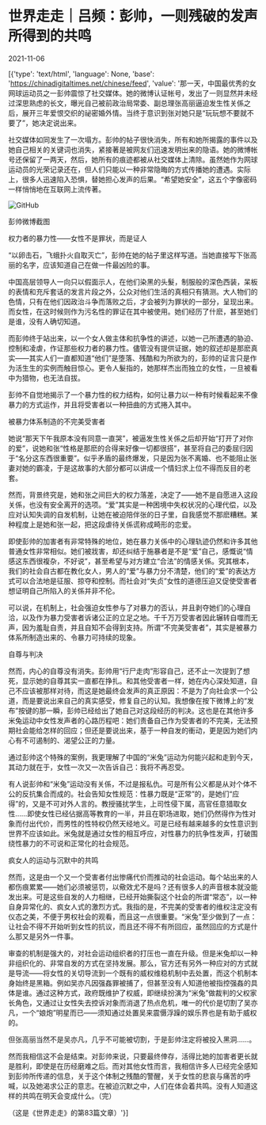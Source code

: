 # 世界走走｜吕频：彭帅，一则残破的发声所得到的共鸣

2021-11-06

[{'type': 'text/html', 'language': None, 'base': 'https://chinadigitaltimes.net/chinese/feed', 'value': '那一天，中国最优秀的女网球运动员之一彭帅震惊了社交媒体。她的微博认证帐号，发出了一则显然并未经过深思熟虑的长文，曝光自己被前政治局常委、副总理张高丽逼迫发生性关係之后，展开三年爱恨交织的祕密婚外情。当终于意识到张对她只是“玩玩想不要就不要了”，她决定说出来。

社交媒体如同发生了一次塌方。彭帅的帖子很快消失，所有和她所揭露的事件以及她自己相关的关键词也消失，紧接著是被网友们迅速发明出来的隐语。她的微博帐号还保留了一两天，然后，她所有的痕迹都被从社交媒体上清除。虽然她作为网球运动员的光荣记录还在，但人们只能以一种非常隐晦的方式传播她的遭遇。实际上，很多人迅速陷入恐惧，替她担心发声的后果。“希望她安全”，这五个字像密码一样悄悄地在互联网上流传著。

![GitHub](https://chinadigitaltimes.net/chinese/files/2021/11/Image-from-iOS-scaled.jpg)

彭帅微博截图

权力者的暴力性——女性不是罪状，而是证人

“以卵击石，飞蛾扑火自取灭亡”，彭帅在她的帖子里这样写道。当她直接写下张高丽的名字，应该知道自己在做一件最凶险的事。

中国高层领导人一向只以假面示人，在他们染黑的头髮，制服般的深色西装，呆板的表情和充斥套话的发言片段之外，公众对他们生活的真相只有猜测。大人物们的色情，只有在他们因政治斗争而落败之后，才会被列为罪状的一部分，呈现出来。而女性，在这时候则作为污名性的罪证在其中被使用。她们经历了什麽，甚至她们是谁，没有人确切知道。

而彭帅终于站出来，以一个女人做主体和抗争性的讲述，以她一己所遭遇的胁迫、控制和凌虐，作证那些权力者的暴力性。儘管没有提供证据，她的叙述却是那麽真实——其实人们一直都知道“他们”是堕落、残酷和为所欲为的，彭帅的证言只是作为活生生的实例而触目惊心。更令人髮指的，她那样杰出而独立的女性，一旦被看中为猎物，也无法自拔。

彭帅不自觉地揭示了一个暴力性的权力结构，如何让暴力以一种有时候看起来不像暴力的方式运作，并且将受害者以一种扭曲的方式捲入其中。

被暴力体系制造的不完美受害者

她说“那天下午我原本没有同意一直哭”，被逼发生性关係之后却开始“打开了对你的爱”，说她和张“性格是那麽的合得来好像一切都很搭”，甚至将自己的委屈归因于“名分这东西很重要”。似乎矛盾的最终爆发，只是因为张不离婚、也不能阻止张妻对她的霸凌，于是这故事的大部分都可以讲成一个情妇求上位不得而反目的老套。

然而，背景终究是，她和张之间巨大的权力落差，决定了——她不是自愿进入这段关係，也没有安全离开的选项。“爱”其实是一种困境中失权状况的心理代偿，以及应对认知失调的自发机制，让她在被迫陪伴张的日子里，自我感觉不那麽糟糕。某种程度上是她和张一起，把这段虐待关係谎称成畸形的恋爱。

即使彭帅的加害者有非常特殊的地位，她在暴力关係中的心理轨迹仍然和许多其他普通女性非常相似。她们被戕害，却还纠结于施暴者是不是“爱”自己，感慨说“情感这东西很複杂，不好说”，甚至希望与对方建立“合法”的情感关係。究其根本，我们的社会自古都在教化女人，男人的“爱”与暴力分不清楚，他们的“爱”的表达方式可以合法地是征服、掠夺和控制。而社会对“失贞”女性的道德压迫又促使受害者想证明自己所陷入的关係并非不伦。

可以说，在机制上，社会强迫女性参与了对暴力的否认，并且剥夺她们的心理自洽，以及作为暴力受害者诉诸公正的立足之地。千千万万受害者因此辗转自噬而无声，因为羞耻自责，并且自知不会得到支持。所谓“不完美受害者”，其实是被暴力体系所制造出来的、令暴力可持续的现象。

自尊与判决

然而，内心的自尊没有消失。彭帅用“行尸走肉”形容自己，还不止一次提到了想死，显示她的自尊其实一直都在挣扎。和其他受害者一样，她在内心深处知道，自己不应该被那样对待，而这是她最终会发声的真正原因：不是为了向社会求一个公道，而是要说出来自己的真实感受，修复自己的认知。我想像在按下微博上的“发布”按键的那一瞬，彭帅已经给出了她自己对这段经历的判决。这也是在其他许多米兔运动中女性发声者的心路历程吧：她们责备自己作为受害者的不完美，无法预期社会能给怎样的回应；但还是要说出来，基于一种自发的衝动，更是因为她们内心有不可遏制的、渴望公正的力量。

通过彭帅这个特殊的案例，我更理解了中国的“米兔”运动为何能兴起和走到今天，其动力就在于，女性一次又一次告诉自己：我将不再忍受。

有人说彭帅和“米兔”运动没有关係，不过是报私仇。可是所有公义都是从对个体不公的反抗集合而成的。社会告知女性规范：性暴力既是“正常”的，是她们“应得”的，又是不可对外人言的。教授骚扰学生，上司性侵下属，高官任意猎取女性……即使女性已经佔据高等教育的一半，并且在职场进取，她们仍然得作为性对象而付出代价，而男性的性特权仍然天经地义。可是已经有越来越多的女性意识到世界不应该如此。米兔就是通过女性的相互呼应，对性暴力的抗争性发声，打破围绕性暴力的不可说和正常化的社会规范。

疯女人的运动与沉默中的共鸣

然而，这是由一个又一个受害者付出惨痛代价而推动的社会运动。每个站出来的人都伤痕累累——她们必须被惩罚，以儆效尤不是吗？还有很多人的声音根本就没能发出来。可是这些自发的人力相继，已经开始撕裂这个社会的所谓“常态”，以一种自身异常化的、疯女人式的激烈方式。我指的是，不完美的受害者的维权注定没有仪态之美，不便于男权社会的观看，而且这一点很重要。“米兔”至少做到了一点：让社会不得不开始听到女性的抗议，而且还不得不有所回应，虽然回应的方式是什么那又是另外一件事。

审查的机制是强大的，对社会运动组织者的打压也一直在升级。但是米兔却以一种非组织化的、非常自发的方式在坚持发展。那么，官方还有另外一种应对的方式就是导流——将女性的关切导流到一个既有的威权维稳机制中去处置，而这个机制本身始终是黑箱。例如吴亦凡因强姦罪被捕了，但甚至没有人知道他被指控强姦的具体是谁。通过这种方式，政府既维护了权威，即继续扮演为“米兔”做裁判的父权家长角色，又通过让女性失去控诉对象而消退了热点危机，唯一的代价是切割了吴亦凡，一个“娘炮”明星而已——须知通过处置吴来震慑浮躁的娱乐界也是有助于威权的。

但张高丽当然不是吴亦凡，几乎不可能被切割，于是彭帅注定将被投入黑洞……。

然而我相信这不会是结束。对彭帅来说，只要最终倖存，活得比她的加害者更长就是胜利，即使是在历经磨难之后。而对其他女性而言，我相信许多人已经完全感知到彭帅所传递的信息，关于这个体制之残酷的警醒，关于女性的悲哀与痛苦的呼喊，以及她渴求公正的意志。在被迫沉默之中，人们在体会着共鸣。没有人知道这样的共鸣在明天会变成什么。（完）

（这是《世界走走》的第83篇文章）'}]
